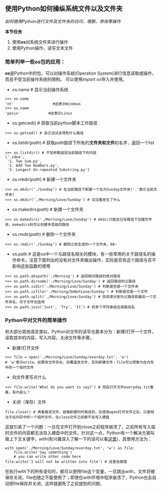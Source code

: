 ## 使用Python如何操纵系统文件以及文件夹

*如何使用Python进行文件及文件夹的访问，增删，修改等操作*


**本节任务**
1. 使用**os**对系统文件夹进行操作
1. 使用Python操作，读写文本文件


### 简单列举一些os包的应用：
**os**是Python中的包，可以对操作系统(Operation System)进行信息读取或操作，而且不受当前操作系统的限制。
可以使用*import os*导入并使用。
- os.name # 显示当前操作系统
```
>>> os.name
'nt'                  #这表示Windows
>>> os.name
'posix'             #这表示Linux
```
- os.getcwd() # 获取当前python脚本工作路径
```
>>> os.getcwd() # 自己试试会得到什么路径
```
- os.listdir(*path*) # 获取*path*路径下所有的**文件夹和文件**的名字，返回一个list
```
>>> os.listdir() # 不加参数返回当前路径下的内容
['.idea',
 '1. Two Sum.py',
 '2. Add Two Numbers.py',
 '3. Longest Un-repeated Substring.py']
```
- os.mkdir(*path*) # 新建一个文件夹
```
>>> os.mkdir('./Sunday') # 在当前路径下新建一个名为Sunday文件夹('.'表示当前文件夹)
>>> os.mkdir('./Morning/Love/Sunday') # 试试看发生了什么
```
- os.makedirs(*path*) # 新建一个文件夹
```
>>> os.makedirs('./Morning/Love/Sunday') # mkdir只能在已有路径下创建文件夹，makedirs则可以创建多层级的路径
```
- os.rmdir(*path*) # 删除一个文件夹
```
>>> os.rmdir('./Sunday') # 删除之前生成的一个文件夹，88~
```

- os.path # 这是os中一个与路径名相关的模块，有一些常用的关于路径名的操作命令，注意下面列出的没有对文件夹做出操作，实际是否有这个路径与否不影响这些函数的使用
```
>>> os.path.abspath('./Morning') # 返回相对路径的绝对路径
>>> os.path.dirname('./Morning/Love/Sunday') # 返回路径的父路径
>>> os.path.isdir('./Morning/Love/Sunday') # 判断是否是一个文件夹
>>> os.path.isfile('./Morning/DoNotLove/Sunday') # 判断是否是一个文件
>>> os.path.split('./Morning/Love/Sunday') # 将目录分割为父路径和最后一个文件夹名，对于文件也适用
>>> os.path.join('Just', 'Try', 'It') # 将多个字符串组合成路径名
```

### Python中对文件的简单操作
和大部分其他语言类似，Python对文件的读写也基本分为：新建/打开一个文件，读取其中的内容，写入内容，关闭文件等步骤。
- 新建/打开文件
```
>>> file = open('./Morning/Love/Sunday/everday.txt', 'w') 
# 'w'表示write，如果改文件存在，则覆盖改文件，否则新建文件；file可以想象为在内存中的一个临时文件
```
- 向文件里写点什么
```
>>> file.write('What do you want to say?') # 现在打开文件everyday.txt看看，有内容么？
```
- 关闭（保存）文件
```
file.close() # 再看看该文件，就像新建的时候说的，在使用open打开文件之后，只是相当于在内存中的一个临时文件，在close文件之前都不会写入硬盘
```
这就引来了一个问题：一旦在文件打开到close之前程序崩溃了，之前所有写入临时文件的内容都无法存入硬盘中的文件。针对这一点，Python有一个解决方案叫做上下文关键字，*with*(有兴趣深入了解一下的话可以看[这里](https://www.ibm.com/developerworks/cn/opensource/os-cn-pythonwith/))，其使用方法为：
```
with open('./Morning/Love/Sunday/everday.txt', 'w') as file:
    file.write('Say something')
    # you can write other code here
file.write('I will not be written into file') # 这里会报错
```
在执行with下的所有语句时，都可以使用file这个变量，一旦跳出with，文件将被保存关闭，file也随之不能使用了；即使在with环境中程序崩溃了，Python也会自动把file保存并关闭，这样就避免了之前提到的问题。
